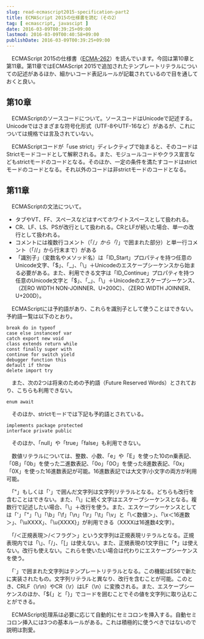 ```yaml
---
slug: read-ecmascript2015-specification-part2
title: ECMAScript 2015の仕様書を読む（その2）
tag: [ ecmascript, javascipt ]
date: 2016-03-09T00:39:25+09:00
lastmod: 2016-03-09T00:40:58+09:00
publishDate: 2016-03-09T00:39:25+09:00
---
```


　ECMAScript 2015の仕様書（[ECMA-262](http://www.ecma-international.org/publications/standards/Ecma-262.htm)）を読んでいます。今回は第10章と第11章。第11章ではECMAScript 2015で追加されたテンプレートリテラルについての記述があるほか、細かいコード表記ルールが記載されているので目を通しておくと良い。

## 第10章


　ECMAScriptのソースコードについて。ソースコードはUnicodeで記述する。Unicodeではさまざまな符号化形式（UTF-8やUTF-16など）があるが、これについては規格では言及されていない。

　ECMAScriptコードが「use strict」ディレクティブで始まると、そのコードはStrictモードコードとして解釈される。また、モジュールコードやクラス宣言などもstrictモードのコードとなる。そのほか、一定の条件を満たすコードはstrictモードのコードとなる。それ以外のコードは非strictモードのコードとなる。

## 第11章


　ECMAScriptの文法について。

 - タブやVT、FF、スペースなどはすべてホワイトスペースとして扱われる。
 - CR、LF、LS、PSが改行として扱われる。CRとLFが続いた場合、単一の改行として扱われる。
 - コメントには複数行コメント（「/*」から「*/」で囲まれた部分）と単一行コメント（「//」から行末まで）がある
 - 「識別子」（変数名やメソッド名）は「ID_Start」プロパティを持つ任意のUnicode文字、「$」、「_」、「\」＋Unicodeのエスケープシーケンスから始まる必要がある。また、利用できる文字は「ID_Continue」プロパティを持つ任意のUnicode文字と「$」、「_」、「\」＋Unicodeのエスケープシーケンス、<ZWNJ>（ZERO WIDTH NON-JOINNER、U+200C）、<ZWJ>（ZERO WIDTH JOINNER、U+200D）。

　ECMAScriptには予約語があり、これらを識別子として使うことはできない。予約語一覧は以下のとおり。

```
break do in typeof
case else instanceof var
catch export new void
class extends return while
const finally super with
continue for switch yield
debugger function this
default if throw
delete import try
```

　また、次の2つは将来のための予約語（Future Reserved Words）とされており、こちらも利用できない。

```
enum await
```

　そのほか、strictモードでは下記も予約語とされている。

```
implements package protected
interface private public
```

　そのほか、「null」や「true」「false」も利用できない。

　数値リテラルについては、整数、小数、「e」や「E」を使った10のn乗表記、「0B」「0b」を使った二進数表記、「0o」「0O」を使った8進数表記、「0x」「0X」を使った16進数表記が可能。16進数表記では大文字/小文字の両方が利用可能。

　「"」もしくは「'」で囲んだ文字列は文字列リテラルとなる。どちらも改行を含むことはできない。また、「\」に続く文字はエスケープシーケンスとなる。複数行で記述したい場合、「\」＋改行を使う。また、エスケープシーケンスとしては「\'」「\"」「\\」「\b」「\f」「\n」「\r」「\t」「\v」と「\＜数値＞」、「\x＜16進数＞」、「\uXXXX」、「\u{XXXX}」が利用できる（XXXXは16進数4文字）。

　「/＜正規表現＞/＜フラグ＞」という文字列は正規表現リテラルとなる。正規表現内では「\」、「/」、「[」は使えない。また、正規表現の1文字目に「*」は使えない。改行も使えない。これらを使いたい場合は代わりにエスケープシーケンスを使う。

　「`」で囲まれた文字列はテンプレートリテラルとなる。この機能はES6で新たに実装されたもの。文字列リテラルと異なり、改行を含むことが可能。このとき、CRLF（\r\n）やCR（\r）はLF（\n）に変換される。また、エスケープシーケンスのほか、「${」と「}」でコードを囲むことでその値を文字列に取り込むことができる。

　ECMAScript処理系は必要に応じて自動的にセミコロンを挿入する。自動セミコロン挿入には3つの基本ルールがある。これは積極的に使うべきではないので説明は割愛。

